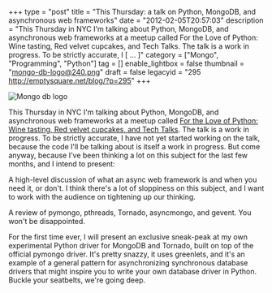 +++
type = "post"
title = "This Thursday: a talk on Python, MongoDB, and asynchronous web frameworks"
date = "2012-02-05T20:57:03"
description = "This Thursday in NYC I'm talking about Python, MongoDB, and asynchronous web frameworks at a meetup called For the Love of Python: Wine tasting, Red velvet cupcakes, and Tech Talks. The talk is a work in progress. To be strictly accurate, I [ ... ]"
category = ["Mongo", "Programming", "Python"]
tag = []
enable_lightbox = false
thumbnail = "mongo-db-logo@240.png"
draft = false
legacyid = "295 http://emptysquare.net/blog/?p=295"
+++

<p><img style="display:block; margin-left:auto; margin-right:auto;" src="mongo-db-logo.png" alt="Mongo db logo" title="mongo-db-logo.png" border="0"   /></p>
<p>This Thursday in NYC I'm talking about Python, MongoDB, and asynchronous
web frameworks at a meetup called <a href="http://www.meetup.com/nycpython/events/47656622/">For the Love of Python: Wine tasting,
Red velvet cupcakes, and Tech
Talks</a>. The talk is a
work in progress. To be strictly accurate, I have not yet started
working on the talk, because the code I'll be talking about is itself a
work in progress. But come anyway, because I've been thinking a lot on
this subject for the last few months, and I intend to present:</p>
<p>A high-level discussion of what an async web framework is and when you
need it, or don't. I think there's a lot of sloppiness on this subject,
and I want to work with the audience on tightening up our thinking.</p>
<p>A review of pymongo, pthreads, Tornado, asyncmongo, and gevent. You
won't be disappointed.</p>
<p>For the first time ever, I will present an exclusive sneak-peak at my
own experimental Python driver for MongoDB and Tornado, built on top of
the official pymongo driver. It's pretty snazzy, it uses greenlets, and
it's an example of a general pattern for asynchronizing synchronous
database drivers that might inspire you to write your own database
driver in Python. Buckle your seatbelts, we're going deep.</p>
